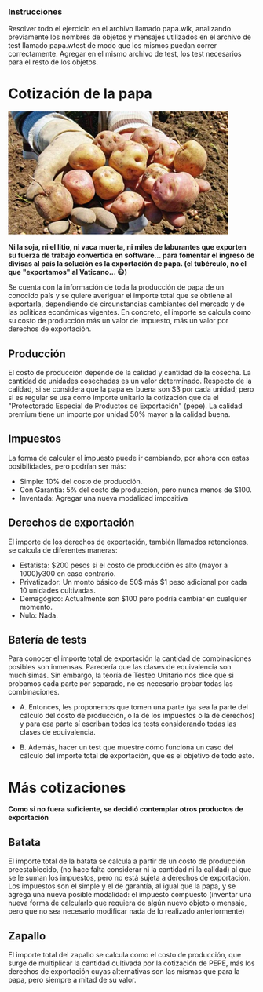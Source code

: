 ### Instrucciones

Resolver todo el ejercicio en el archivo llamado papa.wlk, analizando previamente los nombres de objetos y mensajes utilizados en el archivo de test llamado papa.wtest de modo que los mismos puedan correr correctamente. Agregar en el mismo archivo de test, los test necesarios para el resto de los objetos.

# Cotización de la papa

![](papa.png)

**Ni la soja, ni el litio, ni vaca muerta, ni miles de laburantes que exporten su fuerza de trabajo convertida en software… para fomentar el ingreso de divisas al país la solución es la exportación de papa. (el tubérculo, no el que "exportamos" al Vaticano… 😃)**

Se cuenta con la información de toda la producción de papa de un conocido país y se quiere averiguar el importe total que se obtiene al exportarla, dependiendo de circunstancias cambiantes del mercado y de las políticas económicas vigentes. En concreto, el importe se calcula como su costo de producción más un valor de impuesto, más un valor por derechos de exportación.

## Producción

El costo de producción depende de la calidad y cantidad de la cosecha. La cantidad de unidades cosechadas es un valor determinado. Respecto de la calidad, si se considera que la papa es buena son $3 por cada unidad; pero si es regular se usa como importe unitario la cotización que da el "Protectorado Especial de Productos de Exportación" (pepe). La calidad premium tiene un importe por unidad 50% mayor a la calidad buena.

## Impuestos

La forma de calcular el impuesto puede ir cambiando, por ahora con estas posibilidades, pero podrían ser más:

- Simple: 10% del costo de producción.
- Con Garantía: 5% del costo de producción, pero nunca menos de $100.
- Inventada: Agregar una nueva modalidad impositiva

## Derechos de exportación

El importe de los derechos de exportación, también llamados retenciones, se calcula de diferentes maneras:

- Estatista: $200 pesos si el costo de producción es alto (mayor a $1000)  y 300$ en caso contrario.
- Privatizador: Un monto básico de 50$ más $1 peso adicional por cada 10 unidades cultivadas. 
- Demagógico: Actualmente son $100 pero podría cambiar en cualquier momento.
- Nulo: Nada.

## Batería de tests

Para conocer el importe total de exportación la cantidad de combinaciones posibles son inmensas. Parecería que las clases de equivalencia son muchísimas. Sin embargo, la teoría de Testeo Unitario nos dice que si probamos cada parte por separado, no es necesario probar todas las combinaciones.

- A. Entonces, les proponemos que tomen una parte (ya sea la parte del cálculo del costo de producción, o la de los impuestos o la de derechos) y para esa parte sí escriban todos los tests considerando todas las clases de equivalencia.

- B. Además, hacer un test que muestre cómo funciona un caso del cálculo del importe total de exportación, que es el objetivo de todo esto.

# Más cotizaciones

**Como si no fuera suficiente, se decidió contemplar otros productos de exportación**

## Batata

El importe total de la batata se calcula a partir de un costo de producción preestablecido, (no hace falta considerar ni la cantidad ni la calidad) al que se le suman los impuestos, pero no está sujeta a derechos de exportación. Los impuestos son el simple y el de garantía, al igual que la papa, y se agrega una nueva posible modalidad: el impuesto compuesto (inventar una nueva forma de calcularlo que requiera de algún nuevo objeto o mensaje, pero que no sea necesario modificar nada de lo realizado anteriormente)

## Zapallo

El importe total del zapallo se calcula como el costo de producción, que surge de multiplicar la cantidad cultivada por la cotización de PEPE, más los derechos de exportación cuyas alternativas son las mismas que para la papa, pero siempre a mitad de su valor.

